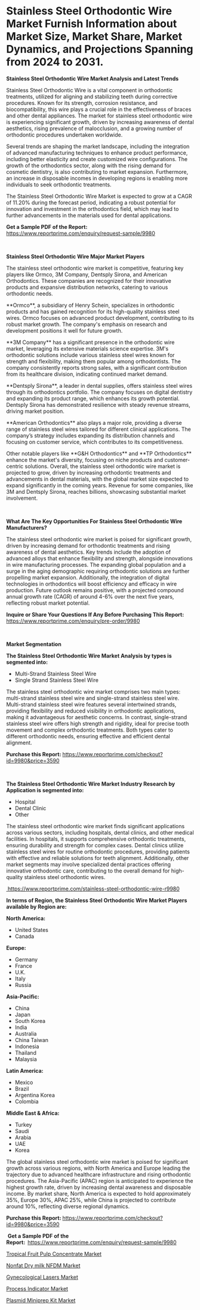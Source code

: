 <p><h1>Stainless Steel Orthodontic Wire Market Furnish Information about Market Size, Market Share, Market Dynamics, and Projections Spanning from 2024 to 2031.</h1></p><p><strong>Stainless Steel Orthodontic Wire Market Analysis and Latest Trends</strong></p>
<p><p>Stainless Steel Orthodontic Wire is a vital component in orthodontic treatments, utilized for aligning and stabilizing teeth during corrective procedures. Known for its strength, corrosion resistance, and biocompatibility, this wire plays a crucial role in the effectiveness of braces and other dental appliances. The market for stainless steel orthodontic wire is experiencing significant growth, driven by increasing awareness of dental aesthetics, rising prevalence of malocclusion, and a growing number of orthodontic procedures undertaken worldwide.</p><p>Several trends are shaping the market landscape, including the integration of advanced manufacturing techniques to enhance product performance, including better elasticity and create customized wire configurations. The growth of the orthodontics sector, along with the rising demand for cosmetic dentistry, is also contributing to market expansion. Furthermore, an increase in disposable incomes in developing regions is enabling more individuals to seek orthodontic treatments. </p><p>The Stainless Steel Orthodontic Wire Market is expected to grow at a CAGR of 11.20% during the forecast period, indicating a robust potential for innovation and investment in the orthodontics field, which may lead to further advancements in the materials used for dental applications.</p></p>
<p><strong>Get a Sample PDF of the Report:&nbsp;</strong> <a href="https://www.reportprime.com/enquiry/request-sample/9980?utm_campaign=1422&utm_medium=2&utm_source=Github&utm_content=ia&utm_term=10102024&utm_id=stainless-steel-orthodontic-wire">https://www.reportprime.com/enquiry/request-sample/9980</a></p>
<p>&nbsp;</p>
<p><strong>Stainless Steel Orthodontic Wire Major Market Players</strong></p>
<p><p>The stainless steel orthodontic wire market is competitive, featuring key players like Ormco, 3M Company, Dentsply Sirona, and American Orthodontics. These companies are recognized for their innovative products and expansive distribution networks, catering to various orthodontic needs.</p><p>**Ormco**, a subsidiary of Henry Schein, specializes in orthodontic products and has gained recognition for its high-quality stainless steel wires. Ormco focuses on advanced product development, contributing to its robust market growth. The company's emphasis on research and development positions it well for future growth.</p><p>**3M Company** has a significant presence in the orthodontic wire market, leveraging its extensive materials science expertise. 3M's orthodontic solutions include various stainless steel wires known for strength and flexibility, making them popular among orthodontists. The company consistently reports strong sales, with a significant contribution from its healthcare division, indicating continued market demand.</p><p>**Dentsply Sirona**, a leader in dental supplies, offers stainless steel wires through its orthodontics portfolio. The company focuses on digital dentistry and expanding its product range, which enhances its growth potential. Dentsply Sirona has demonstrated resilience with steady revenue streams, driving market position.</p><p>**American Orthodontics** also plays a major role, providing a diverse range of stainless steel wires tailored for different clinical applications. The company’s strategy includes expanding its distribution channels and focusing on customer service, which contributes to its competitiveness.</p><p>Other notable players like **G&H Orthodontics** and **TP Orthodontics** enhance the market's diversity, focusing on niche products and customer-centric solutions. Overall, the stainless steel orthodontic wire market is projected to grow, driven by increasing orthodontic treatments and advancements in dental materials, with the global market size expected to expand significantly in the coming years. Revenue for some companies, like 3M and Dentsply Sirona, reaches billions, showcasing substantial market involvement.</p></p>
<p>&nbsp;</p>
<p><strong>What Are The Key Opportunities For Stainless Steel Orthodontic Wire Manufacturers?</strong></p>
<p><p>The stainless steel orthodontic wire market is poised for significant growth, driven by increasing demand for orthodontic treatments and rising awareness of dental aesthetics. Key trends include the adoption of advanced alloys that enhance flexibility and strength, alongside innovations in wire manufacturing processes. The expanding global population and a surge in the aging demographic requiring orthodontic solutions are further propelling market expansion. Additionally, the integration of digital technologies in orthodontics will boost efficiency and efficacy in wire production. Future outlook remains positive, with a projected compound annual growth rate (CAGR) of around 4-6% over the next five years, reflecting robust market potential.</p></p>
<p><strong>Inquire or Share Your Questions If Any Before Purchasing This Report:</strong> <a href="https://www.reportprime.com/enquiry/pre-order/9980?utm_campaign=1422&utm_medium=2&utm_source=Github&utm_content=ia&utm_term=10102024&utm_id=stainless-steel-orthodontic-wire">https://www.reportprime.com/enquiry/pre-order/9980</a></p>
<p>&nbsp;</p>
<p><strong>Market Segmentation</strong></p>
<p><strong>The Stainless Steel Orthodontic Wire Market Analysis by types is segmented into:</strong></p>
<p><ul><li>Multi-Strand Stainless Steel Wire</li><li>Single Strand Stainless Steel Wire</li></ul></p>
<p><p>The stainless steel orthodontic wire market comprises two main types: multi-strand stainless steel wire and single-strand stainless steel wire. Multi-strand stainless steel wire features several intertwined strands, providing flexibility and reduced visibility in orthodontic applications, making it advantageous for aesthetic concerns. In contrast, single-strand stainless steel wire offers high strength and rigidity, ideal for precise tooth movement and complex orthodontic treatments. Both types cater to different orthodontic needs, ensuring effective and efficient dental alignment.</p></p>
<p><strong>Purchase this Report:&nbsp;</strong><a href="https://www.reportprime.com/checkout?id=9980&price=3590&utm_campaign=1422&utm_medium=2&utm_source=Github&utm_content=ia&utm_term=10102024&utm_id=stainless-steel-orthodontic-wire">https://www.reportprime.com/checkout?id=9980&price=3590</a></p>
<p>&nbsp;</p>
<p><strong>The Stainless Steel Orthodontic Wire Market Industry Research by Application is segmented into:</strong></p>
<p><ul><li>Hospital</li><li>Dental Clinic</li><li>Other</li></ul></p>
<p><p>The stainless steel orthodontic wire market finds significant applications across various sectors, including hospitals, dental clinics, and other medical facilities. In hospitals, it supports comprehensive orthodontic treatments, ensuring durability and strength for complex cases. Dental clinics utilize stainless steel wires for routine orthodontic procedures, providing patients with effective and reliable solutions for teeth alignment. Additionally, other market segments may involve specialized dental practices offering innovative orthodontic care, contributing to the overall demand for high-quality stainless steel orthodontic wires.</p></p>
<p><a href="https://www.reportprime.com/stainless-steel-orthodontic-wire-r9980?utm_campaign=1422&utm_medium=2&utm_source=Github&utm_content=ia&utm_term=10102024&utm_id=stainless-steel-orthodontic-wire">&nbsp;https://www.reportprime.com/stainless-steel-orthodontic-wire-r9980</a></p>
<p><strong>In terms of Region, the Stainless Steel Orthodontic Wire Market Players available by Region are:</strong></p>
<p>
    <p> <strong> North America: </strong>
        <ul>
            <li>United States</li>
            <li>Canada</li>
        </ul>
        </p> 
    <p> <strong> Europe: </strong>
        <ul>
            <li>Germany</li>
            <li>France</li>
            <li>U.K.</li>
            <li>Italy</li>
            <li>Russia</li>
        </ul>
        </p> 
    <p> <strong> Asia-Pacific: </strong>
        <ul>
            <li>China</li>
            <li>Japan</li>
            <li>South Korea</li>
            <li>India</li>
            <li>Australia</li>
            <li>China Taiwan</li>
            <li>Indonesia</li>
            <li>Thailand</li>
            <li>Malaysia</li>
        </ul>
        </p> 
    <p> <strong> Latin America: </strong>
        <ul>
            <li>Mexico</li>
            <li>Brazil</li>
            <li>Argentina Korea</li>
            <li>Colombia</li>
        </ul>
        </p> 
    <p> <strong> Middle East & Africa: </strong>
        <ul>
            <li>Turkey</li>
            <li>Saudi</li>
            <li>Arabia</li>
            <li>UAE</li>
            <li>Korea</li>
        </ul>
    </p>
    </p>
<p><p>The global stainless steel orthodontic wire market is poised for significant growth across various regions, with North America and Europe leading the trajectory due to advanced healthcare infrastructure and rising orthodontic procedures. The Asia-Pacific (APAC) region is anticipated to experience the highest growth rate, driven by increasing dental awareness and disposable income. By market share, North America is expected to hold approximately 35%, Europe 30%, APAC 25%, while China is projected to contribute around 10%, reflecting diverse regional dynamics.</p></p>
<p><strong>Purchase this Report: </strong><a href="https://www.reportprime.com/checkout?id=9980&price=3590&utm_campaign=1422&utm_medium=2&utm_source=Github&utm_content=ia&utm_term=10102024&utm_id=stainless-steel-orthodontic-wire">https://www.reportprime.com/checkout?id=9980&price=3590</a></p>
<p>&nbsp;<strong>Get a Sample PDF of the Report:&nbsp;&nbsp;</strong><a href="https://www.reportprime.com/enquiry/request-sample/9980?utm_campaign=1422&utm_medium=2&utm_source=Github&utm_content=ia&utm_term=10102024&utm_id=stainless-steel-orthodontic-wire">https://www.reportprime.com/enquiry/request-sample/9980</a></p>
<p><strong></strong></p>
<p><p><a href="https://issuu.com/reportprime-2/docs/tropical-fruit-pulp-concentrate-mar_2eed8ad451230b?utm_campaign=1422&utm_medium=2&utm_source=Github&utm_content=ia&utm_term=10102024&utm_id=stainless-steel-orthodontic-wire">Tropical Fruit Pulp Concentrate Market</a></p><p><a href="https://issuu.com/reportprime-2/docs/nonfat-dry-milk-nfdm-market-size-20_84c099fc1fa3de?utm_campaign=1422&utm_medium=2&utm_source=Github&utm_content=ia&utm_term=10102024&utm_id=stainless-steel-orthodontic-wire">Nonfat Dry milk NFDM Market</a></p><p><a href="https://www.linkedin.com/pulse/global-gynecological-lasers-market-landscape-future-trends-strategic-uypre?utm_campaign=1422&utm_medium=2&utm_source=Github&utm_content=ia&utm_term=10102024&utm_id=stainless-steel-orthodontic-wire">Gynecological Lasers Market</a></p><p><a href="https://www.linkedin.com/pulse/process-indicator-market-overview-global-trends-future-prospects-81tle?utm_campaign=1422&utm_medium=2&utm_source=Github&utm_content=ia&utm_term=10102024&utm_id=stainless-steel-orthodontic-wire">Process Indicator Market</a></p><p><a href="https://www.linkedin.com/pulse/driving-forces-global-plasmid-miniprep-kit-market-trends-applications-tst7e?utm_campaign=1422&utm_medium=2&utm_source=Github&utm_content=ia&utm_term=10102024&utm_id=stainless-steel-orthodontic-wire">Plasmid Miniprep Kit Market</a></p></p>
